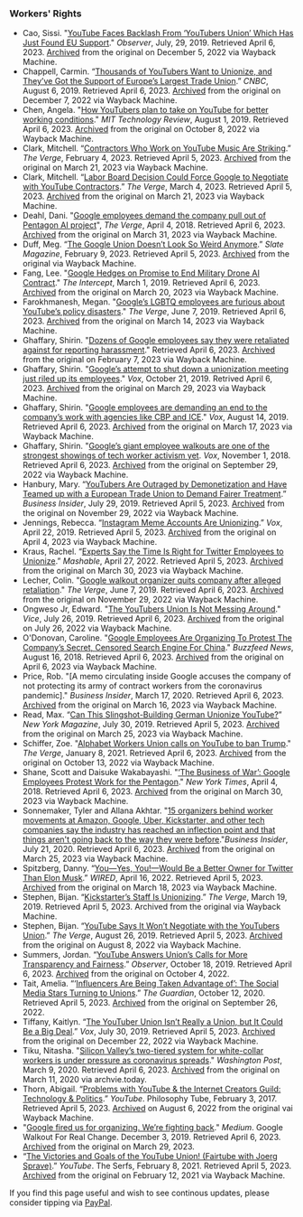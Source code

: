 ### Workers' Rights
- Cao, Sissi. "[YouTube Faces Backlash From ‘YouTubers Union’ Which Has Just Found EU Support](https://observer.com/2019/07/google-youtube-faces-union-backlash-youtuber-eu-campaign/)." *Observer*, July, 29, 2019. Retrieved April 6, 2023. [Archived](https://web.archive.org/web/20221205122113/https://observer.com/2019/07/google-youtube-faces-union-backlash-youtuber-eu-campaign/) from the original on December 5, 2022 via Wayback Machine.
- Chappell, Carmin. “[Thousands of YouTubers Want to Unionize, and They’ve Got the Support of Europe’s Largest Trade Union](https://www.cnbc.com/2019/08/06/youtubers-want-to-unionize-and-theyve-got-the-support-of-ig-metall.html).” *CNBC*, August 6, 2019. Retrieved April 6, 2023. [Archived](https://web.archive.org/web/20221207111630/https://www.cnbc.com/2019/08/06/youtubers-want-to-unionize-and-theyve-got-the-support-of-ig-metall.html) from the original on December 7, 2022 via Wayback Machine.
- Chen, Angela. "[How YouTubers plan to take on YouTube for better working conditions](https://www.technologyreview.com/2019/08/01/133927/youtube-union-ig-metall-labor-gdpr-privacy-policy-creators/)." *MIT Technology Review*, August 1, 2019. Retrieved April 6, 2023. [Archived](https://web.archive.org/web/20221008102217/http://www.technologyreview.com/2019/08/01/133927/youtube-union-ig-metall-labor-gdpr-privacy-policy-creators/) from the original on October 8, 2022 via Wayback Machine.
- Clark, Mitchell. “[Contractors Who Work on YouTube Music Are Striking](https://www.theverge.com/2023/2/3/23585093/youtube-music-contractors-strike-google-remote-work).” *The Verge*, February 4, 2023. Retrieved April 5, 2023. [Archived](https://web.archive.org/web/20230321152004/https://www.theverge.com/2023/2/3/23585093/youtube-music-contractors-strike-google-remote-work) from the original on March 21, 2023 via Wayback Machine.
- Clark, Mitchell. “[Labor Board Decision Could Force Google to Negotiate with YouTube Contractors](https://www.theverge.com/2023/3/3/23624631/alphabet-cognizant-joint-employers-youtube-music-workers-union).” *The Verge*, March 4, 2023. Retrieved April 5, 2023. [Archived](https://web.archive.org/web/20230321152041/https://www.theverge.com/2023/3/3/23624631/alphabet-cognizant-joint-employers-youtube-music-workers-union) from the original on March 21, 2023 via Wayback Machine.
- Deahl, Dani. "[Google employees demand the company pull out of Pentagon AI project](https://www.theverge.com/2018/4/4/17199818/google-pentagon-project-maven-pull-out-letter-ceo-sundar-pichai)", *The Verge*, April 4, 2018. Retrieved April 6, 2023. [Archived](https://web.archive.org/web/20230331071917/https://www.theverge.com/2018/4/4/17199818/google-pentagon-project-maven-pull-out-letter-ceo-sundar-pichai) from the original on March 31, 2023 via Wayback Machine.
- Duff, Meg. “[The Google Union Doesn’t Look So Weird Anymore](https://slate.com/technology/2023/02/google-layoffs-union-alphabet-youtube-protest.html).” *Slate Magazine*, February 9, 2023. Retrieved April 5, 2023. [Archived](https://web.archive.org/web/20230405215302/https://slate.com/technology/2023/02/google-layoffs-union-alphabet-youtube-protest.html) from the original via Wayback Machine.
- Fang, Lee. "[Google Hedges on Promise to End Military Drone AI Contract](https://theintercept.com/2019/03/01/google-project-maven-contract/)." *The Intercept*, March 1, 2019. Retrieved April 6, 2023. [Archived](https://web.archive.org/web/20230320112520/https://theintercept.com/2019/03/01/google-project-maven-contract/) from the original on March 20, 2023 via Wayback Machine.
- Farokhmanesh, Megan. "[Google’s LGBTQ employees are furious about YouTube’s policy disasters](https://www.theverge.com/2019/6/7/18656540/googles-youtube-lgbtq-employees-harassment-policies-pride-month)." *The Verge*, June 7, 2019. Retrieved April 6, 2023. [Archived](https://web.archive.org/web/20230314180122/https://www.theverge.com/2019/6/7/18656540/googles-youtube-lgbtq-employees-harassment-policies-pride-month) from the original on March 14, 2023 via Wayback Machine.
- Ghaffary, Shirin. "[Dozens of Google employees say they were retaliated against for reporting harassment](https://www.vox.com/recode/2019/10/21/20924697/google-unionization-switzerland-zurich-syndicom-zooglers)." Retrieved April 6, 2023. [Archived](https://web.archive.org/web/20230207050958/https://www.vox.com/recode/2019/9/9/20853647/google-employee-retaliation-harassment-me-too-exclusive) from the original on February 7, 2023 via Wayback Machine.
- Ghaffary, Shirin. "[Google’s attempt to shut down a unionization meeting just riled up its employees](https://www.vox.com/recode/2019/10/21/20924697/google-unionization-switzerland-zurich-syndicom-zooglers)." *Vox*, October 21, 2019. Retrived April 6, 2023. [Archived](https://web.archive.org/web/20230329140005/https://www.vox.com/recode/2019/10/21/20924697/google-unionization-switzerland-zurich-syndicom-zooglers) from the original on March 29, 2023 via Wayback Machine.
- Ghaffary, Shirin. "[Google employees are demanding an end to the company’s work with agencies like CBP and ICE](https://www.vox.com/2019/8/14/20805562/human-rights-concerns-google-employees-petition-cbp-ice)." *Vox*, August 14, 2019. Retrieved April 6, 2023. [Archived](https://web.archive.org/web/20230317000721/https://www.vox.com/2019/8/14/20805562/human-rights-concerns-google-employees-petition-cbp-ice) from the original on March 17, 2023 via Wayback Machine.
- Ghaffary, Shirin. "[Google’s giant employee walkouts are one of the strongest showings of tech worker activism yet](https://www.vox.com/2018/11/1/18048720/google-employee-walkout-activism-sexual-harassment). *Vox*, November 1, 2018. Retrieved April 6, 2023. [Archived](https://web.archive.org/web/20220929144306/https://www.vox.com/2018/11/1/18048720/google-employee-walkout-activism-sexual-harassment) from the original on September 29, 2022 via Wayback Machine.
- Hanbury, Mary. “[YouTubers Are Outraged by Demonetization and Have Teamed up with a European Trade Union to Demand Fairer Treatment](https://www.businessinsider.com/youtubers-pair-up-with-eu-trade-union-demand-fair-treatment-2019-7).” *Business Insider*, July 29, 2019. Retrieved April 5, 2023. [Archived](https://web.archive.org/web/20221129163336/https://www.businessinsider.com/youtubers-pair-up-with-eu-trade-union-demand-fair-treatment-2019-7?r=US&IR=T) from the original on November 29, 2022 via Wayback Machine.
- Jennings, Rebecca. “[Instagram Meme Accounts Are Unionizing](https://www.vox.com/the-goods/2019/4/22/18507941/instagram-meme-union).” *Vox*, April 22, 2019. Retrieved April 5, 2023. [Archived](https://web.archive.org/web/20230404125212/https://www.vox.com/the-goods/2019/4/22/18507941/instagram-meme-union) from the original on April 4, 2023 via Wayback Machine.
- Kraus, Rachel. “[Experts Say the Time Is Right for Twitter Employees to Unionize](https://mashable.com/article/elon-musk-twitter-union).” *Mashable*, April 27, 2022. Retrieved April 5, 2023. [Archived](https://web.archive.org/web/20230330013145/https://mashable.com/article/elon-musk-twitter-union) from the original on March 30, 2023 via Wayback Machine.
- Lecher, Colin. "[Google walkout organizer quits company after alleged retaliation](https://www.theverge.com/2019/6/7/18656490/google-walkout-organizer-quits-retaliation-claire-stapleton)." *The Verge*, June 7, 2019. Retrieved April 6, 2023. [Archived](https://web.archive.org/web/20221129222845/https://www.theverge.com/2019/6/7/18656490/google-walkout-organizer-quits-retaliation-claire-stapleton) from the original on November 29, 2022 via Wayback Machine.
- Ongweso Jr, Edward. "[The YouTubers Union Is Not Messing Around](https://www.vice.com/en/article/j5wy8d/the-youtubers-union-is-not-messing-around)." *Vice*, July 26, 2019. Retrieved April 6, 2023. [Archived](https://web.archive.org/web/20220729215106/https://www.vice.com/en/article/j5wy8d/the-youtubers-union-is-not-messing-around) from the original on July 26, 2022 via Wayback Machine.
- O'Donovan, Caroline. "[Google Employees Are Organizing To Protest The Company’s Secret, Censored Search Engine For China](https://www.buzzfeednews.com/article/carolineodonovan/google-dragonfly-maven-employee-protest-demands)." *Buzzfeed News*, August 16, 2018. Retrieved April 6, 2023. [Archived](https://web.archive.org/web/20230406155731/https://www.buzzfeednews.com/article/carolineodonovan/google-dragonfly-maven-employee-protest-demands) from the original on April 6, 2023 via Wayback Machine.
- Price, Rob. "[A memo circulating inside Google accuses the company of not protecting its army of contract workers from the coronavirus pandemic]." *Business Insider*, March 17, 2020. Retrieved April 6, 2023. [Archived](https://web.archive.org/web/20230316132135/https://www.businessinsider.com/google-workers-raise-internal-concerns-tvc-policies-for-covid-19-2020-3) from the original on March 16, 2023 via Wayback Machine.
- Read, Max. “[Can This Slingshot-Building German Unionize YouTube?](https://nymag.com/intelligencer/2019/07/ig-metall-joins-the-youtubers-union-to-fight-for-creators.html)” *New York Magazine*, July 30, 2019. Retrieved April 5, 2023. [Archived](https://web.archive.org/web/20230325160629/https://nymag.com/intelligencer/2019/07/ig-metall-joins-the-youtubers-union-to-fight-for-creators.html) from the original on March 25, 2023 via Wayback Machine.
- Schiffer, Zoe. "[Alphabet Workers Union calls on YouTube to ban Trump](https://www.theverge.com/2021/1/8/22220778/alphabet-workers-union-demands-youtube-ban-trump)." *The Verge*, January 8, 2021. Retrieved April 6, 2023. [Archived](https://web.archive.org/web/20221013062613/https://www.theverge.com/2021/1/8/22220778/alphabet-workers-union-demands-youtube-ban-trump) from the original on October 13, 2022 via Wayback Machine.
- Shane, Scott and Daisuke Wakabayashi. "[‘The Business of War’: Google Employees Protest Work for the Pentagon](https://www.nytimes.com/2018/04/04/technology/google-letter-ceo-pentagon-project.html)." *New York Times*, April 4, 2018. Retrieved April 6, 2023. [Archived](https://web.archive.org/web/20230330075915/https://www.nytimes.com/2018/04/04/technology/google-letter-ceo-pentagon-project.html) from the original on March 30, 2023 via Wayback Machine.
- Sonnemaker, Tyler and Allana Akhtar. "[15 organizers behind worker movements at Amazon, Google, Uber, Kickstarter, and other tech companies say the industry has reached an inflection point and that things aren't going back to the way they were before](https://www.businessinsider.com/amazon-google-uber-kickstarter-tech-workers-labor-organizing-movement-protests-2020-7)."*Business Insider*, July 21, 2020. Retrieved April 6, 2023. [Archived](https://web.archive.org/web/20230325002646/https://www.businessinsider.com/amazon-google-uber-kickstarter-tech-workers-labor-organizing-movement-protests-2020-7) from the original on March 25, 2023 via Wayback Machine.
- Spitzberg, Danny. “[You—Yes, You!—Would Be a Better Owner for Twitter Than Elon Musk](https://www.wired.com/story/you-yes-you-would-be-a-better-owner-for-twitter-than-elon-musk/).” *WIRED*, April 16, 2022. Retrieved April 5, 2023. [Archived](https://web.archive.org/web/20230318062402/https://www.wired.com/story/you-yes-you-would-be-a-better-owner-for-twitter-than-elon-musk/) from the original on March 18, 2023 via Wayback Machine.
- Stephen, Bijan. “[Kickstarter’s Staff Is Unionizing](https://www.theverge.com/2019/3/19/18254995/kickstarter-unionizing-union-representation-inclusivity-transparency-tech-us-crowdfunding).” *The Verge*, March 19, 2019. Retrieved April 5, 2023. Archived from the original via Wayback Machine.
- Stephen, Bijan. “[YouTube Says It Won’t Negotiate with the YouTubers Union](https://www.theverge.com/2019/8/26/20833315/youtube-union-youtubers-negotiate-germany-meeting).” *The Verge*, August 26, 2019. Retrieved April 5, 2023. [Archived](https://web.archive.org/web/20221008100457/https://www.theverge.com/2019/8/26/20833315/youtube-union-youtubers-negotiate-germany-meeting) from the original on August 8, 2022 via Wayback Machine.
- Summers, Jordan. “[YouTube Answers Union’s Calls for More Transparency and Fairness](https://observer.com/2019/10/youtube-meeting-youtubers-union-jorg-sprave/).” *Observer*, October 18, 2019. Retrieved April 6, 2023. [Archived](https://web.archive.org/web/20221004111107/https://observer.com/2019/10/youtube-meeting-youtubers-union-jorg-sprave/) from the original on October 4, 2022.
- Tait, Amelia. “‘[Influencers Are Being Taken Advantage of’: The Social Media Stars Turning to Unions](https://www.theguardian.com/media/2020/oct/10/influencers-are-being-taken-advantage-of-the-social-media-stars-turning-to-unions).” *The Guardian*, October 12, 2020. Retrieved April 5, 2023. [Archived](https://web.archive.org/web/20220926142846/https://www.theguardian.com/media/2020/oct/10/influencers-are-being-taken-advantage-of-the-social-media-stars-turning-to-unions) from the original on September 26, 2022.
- Tiffany, Kaitlyn. “[The YouTuber Union Isn’t Really a Union, but It Could Be a Big Deal](https://www.vox.com/the-goods/2019/7/30/20747122/youtube-union-fairtube-ig-metall-instagram).” *Vox*, July 30, 2019. Retrieved April 5, 2023. [Archived](https://web.archive.org/web/20221222132721/https://www.vox.com/the-goods/2019/7/30/20747122/youtube-union-fairtube-ig-metall-instagram) from the original on December 22, 2022 via Wayback Machine.
- Tiku, Nitasha. "[Silicon Valley’s two-tiered system for white-collar workers is under pressure as coronavirus spreads](https://www.washingtonpost.com/technology/2020/03/09/tech-contractors-coronavirus/)." *Washington Post*, March 9, 2020. Retrieved April 6, 2023. [Archived](https://archive.is/nNkZS) from the original on March 11, 2020 via archvie.today.
- Thorn, Abigail. “[Problems with YouTube & the Internet Creators Guild: Technology & Politics](https://www.youtube.com/watch?v=lsL0-1cwh0w).” *YouTube*. Philosophy Tube, February 3, 2017. Retrieved April 5, 2023. [Archived](http://web.archive.org/web/20220806032915/https://www.youtube.com/watch?v=lsL0-1cwh0w) on August 6, 2022 from the original vai Wayback Machine.
- "[Google fired us for organizing. We’re fighting back](https://googlewalkout.medium.com/google-fired-us-for-organizing-were-fighting-back-d0daa8113aed)." *Medium*. Google Walkout For Real Change. December 3, 2019. Retrieved April 6, 2023. [Archived](https://web.archive.org/web/20230329140005/https://googlewalkout.medium.com/google-fired-us-for-organizing-were-fighting-back-d0daa8113aed) from the original on March 29, 2023.
- “[The Victories and Goals of the YouTube Union! (Fairtube with Joerg Sprave)](https://www.youtube.com/watch?v=iJZfoFZ6aM8).” *YouTube*. The Serfs, February 8, 2021. Retrieved April 5, 2023. [Archived](https://web.archive.org/web/20210212060656/https://www.youtube.com/watch?v=iJZfoFZ6aM8&gl=US&hl=en) from the original on February 12, 2021 via Wayback Machine.

If you find this page useful and wish to see continous updates, please consider tipping via [PayPal](https://paypal.me/bglamours).
